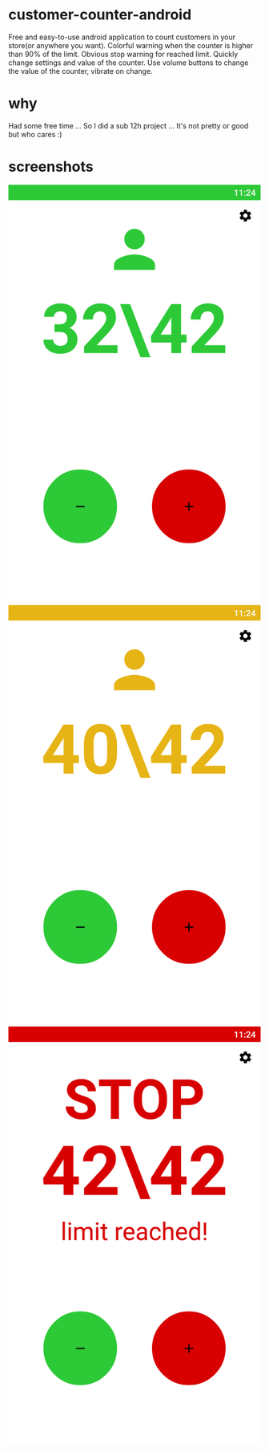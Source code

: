 # customer-counter-android

Free and easy-to-use android application to count customers in your store(or anywhere you want).
Colorful warning when the counter is higher than 90% of the limit.
Obvious stop warning for reached limit.
Quickly change settings and value of the counter.
Use volume buttons to change the value of the counter, vibrate on change.

# why

Had some free time ... So I did a sub 12h project ...
It's not pretty or good but who cares :)

# screenshots

![screenshot](shop\graphics\screenshots\phone\Screenshot_0.PNG)
![screenshot](shop\graphics\screenshots\phone\Screenshot_1.PNG)
![screenshot](shop\graphics\screenshots\phone\Screenshot_2.PNG)